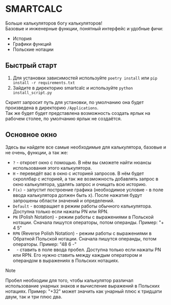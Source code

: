 SMARTCALC
==========
Больше калькуляторов богу калькуляторов!   
Базовые и инженерные функции, понятный интерфейс и удобные фичи:
- История
- Графики функций
- Польские нотации

## Быстрый старт
1. Для установки зависимостей используйте `poetry install` или `pip install -r requirements.txt`
2. Зайдите в директорию smartcalc и используйте `python install_script.py`

Скрипт запросит путь для установки, по умолчанию она будет произведена в директорию `/Applications`.   
Так же будет будет представлена возможность создать ярлык на рабочем столее, по умолчанию ярлык не создаётся.

## Основное окно
Здесь вы найдете все самые необходимые для калькулятора, базовые и не очень, функции, а так же:
- `?` - откроет окно с помощью. В нём вы сможете найти нюансы использования этого калькулятора.
- `H` - переведёт вас в окно с историей запросов. В нём будет скроллбар с историей, а так же возможность добавлять запрос в окно калькулятора, удалять запрос и очищать всю историю.
- `F(x)` - запустит построение графика (необходимое условие - в поле ввода калькулятора должен быть x). После нажатия будут запрошены области значений и определений.
- `Default` - возвращает в режим работы обычного калькулятора. Доступна только если нажаты PN или RPN.
- `PN` (Polish Notation) - режим работы с выражениями в Польской нотации. Сначала пишутся операторы, потом операнды.
Пример: "+ 4 5"
- `RPN` (Reverse Polish Notation) - режим работы с выражениями в Обратной Польской нотации. Сначала пишутся операнды, потом операторы.
Пример: "48 6 -"
- ` ` - ставить в поле ввода пробел. Доступна только если нажаты PN или RPN. Его нужно ставить между каждым оператором и операндом в выражениях в Польских нотациях. 

>[!NOTE]
> Пробел необходим для того, чтобы калькулятор различал использование унарных знаков и вычисление выражений в Польских нотациях. 
Пример: "+32" может значить как унарный плюс к тридцати двум, так и три плюс два.
